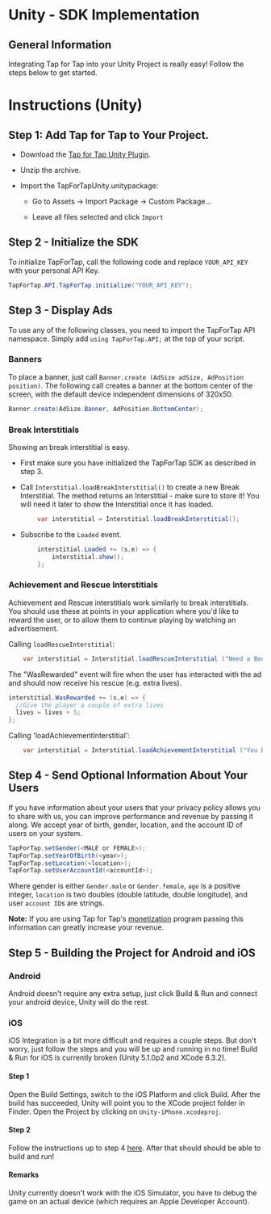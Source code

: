 # Unity - SDK Implementation #

##  General Information ##

Integrating Tap for Tap into your Unity Project is really easy! Follow the steps below to get started.

# Instructions (Unity) #

##  Step 1: Add Tap for Tap to Your Project.

- Download the [Tap for Tap Unity Plugin](https://github.com/tapfortap/Unity/archive/master.zip).

- Unzip the archive.

- Import the TapForTapUnity.unitypackage:
    - Go to Assets -> Import Package -> Custom Package...

    - Leave all files selected and click `Import`


## Step 2 - Initialize the SDK

To initialize TapForTap, call the following code and replace `YOUR_API_KEY` with your personal API Key.

```c#
TapForTap.API.TapForTap.initialize("YOUR_API_KEY");
```

## Step 3 - Display Ads

To use any of the following classes, you need to import the TapForTap API namespace.
Simply add ```using TapForTap.API;``` at the top of your script.

### Banners

To place a banner, just call `Banner.create (AdSize adSize, AdPosition position)`. The following call creates a banner at the bottom center of the screen, with the default device independent dimensions of 320x50.

```c#
Banner.create(AdSize.Banner, AdPosition.BottomCenter);
```

### Break Interstitials

Showing an break interstitial is easy.

- First make sure you have initialized the TapForTap SDK as described in step 3.

- Call `Interstitial.loadBreakInterstitial()` to create a new Break Interstitial. The method returns an Interstitial - make sure to store it! You will need it later to show the Interstitial once it has loaded.

```c#
		var interstitial = Interstitial.loadBreakInterstitial();
```

- Subscribe to the `Loaded` event.

```c#
		interstitial.Loaded += (s,e) => {
			interstitial.show();
		};
```

### Achievement and Rescue Interstitials

Achievement and Rescue interstitials work similarly to break interstitials. You should use these at points in your application where you'd like to reward the user, or to allow them to continue playing by watching an advertisement.


Calling `loadRescueInterstitial`:

```c#
    var interstitial = Interstitial.loadRescueInterstitial ("Need a Boost?", "My App", "Watch a short message", "Free boost", "http://yourdomain.com/app_logo.png", "Tap for your free boost!");

```

The "WasRewarded" event will fire when the user has interacted with the ad and should now receive his rescue (e.g. extra lives).

```c#
interstitial.WasRewarded += (s,e) => {
  //Give the player a couple of extra lives
  lives = lives + 5;
};
```

Calling 'loadAchievementInterstitial':

```c#
    var interstitial = Interstitial.loadAchievementInterstitial ("You beat the level!", "a free gift!", "http://yourdomain.com/app_logo.png");
```

## Step 4 - Send Optional Information About Your Users
If you have information about your users that your privacy policy allows you to share with us,
you can improve performance and revenue by passing it along.
We accept year of birth, gender, location, and the account ID of users on your system.

```c#
TapForTap.setGender(<MALE or FEMALE>);
TapForTap.setYearOfBirth(<year>);
TapForTap.setLocation(<location>);
TapForTap.setUserAccountId(<accountId>);
```
Where gender is either `Gender.male` or `Gender.female`, `age` is a positive integer, `location` is two doubles (double latitude, double longitude), and user `account ID`s are strings.

**Note:** If you are using Tap for Tap's [monetization](/doc/monetization) program passing this information can greatly increase your revenue.


## Step 5 - Building the Project for Android and iOS

### Android

Android doesn't require any extra setup, just click Build & Run and connect your android device, Unity will do the rest.

### iOS

iOS Integration is a bit more difficult and requires a couple steps. But don't worry, just follow the steps and you will be up and running in no time!
Build & Run for iOS is currently broken (Unity 5.1.0p2 and XCode 6.3.2).

#### Step 1

Open the Build Settings, switch to the iOS Platform and click Build. After the build has succeeded, Unity will point you to the XCode project folder in Finder.
Open the Project by clicking on `Unity-iPhone.xcodeproj`.

#### Step 2

Follow the instructions up to step 4 [here](/doc/ios/integration). After that should should be able to build and run!

#### Remarks

Unity currently doesn't work with the iOS Simulator, you have to debug the game on an actual device (which requires an Apple Developer Account).
